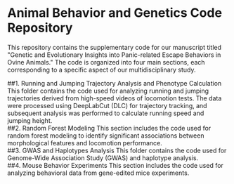 # Animal Behavior and Genetics Code Repository 
This repository contains the supplementary code for our manuscript titled "Genetic and Evolutionary Insights into Panic-related Escape Behaviors in Ovine Animals." The code is organized into four main sections, each corresponding to a specific aspect of our multidisciplinary study.

##1. Running and Jumping Trajectory Analysis and Phenotype Calculation 
This folder contains the code used for analyzing running and jumping trajectories derived from high-speed videos of locomotion tests. The data were processed using DeepLabCut (DLC) for trajectory tracking, and subsequent analysis was performed to calculate running speed and jumping height.  
﻿ 
##2. Random Forest Modeling 
This section includes the code used for random forest modeling to identify significant associations between morphological features and locomotion performance.  
﻿ 
##3. GWAS and Haplotypes Analysis 
This folder contains the code used for Genome-Wide Association Study (GWAS) and haplotype analysis.  
﻿ 
##4. Mouse Behavior Experiments 
This section includes the code used for analyzing behavioral data from gene-edited mice experiments. 
